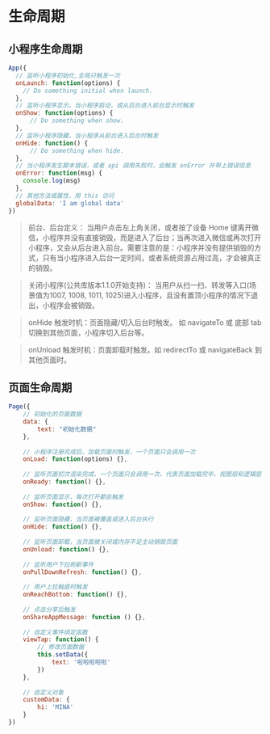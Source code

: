 # 生命周期
## 小程序生命周期
``` js
App({
  // 监听小程序初始化,全局只触发一次
  onLaunch: function(options) {
    // Do something initial when launch.
  },
  // 监听小程序显示，当小程序启动，或从后台进入前台显示时触发
  onShow: function(options) {
      // Do something when show.
  },
  // 监听小程序隐藏，当小程序从前台进入后台时触发
  onHide: function() {
      // Do something when hide.
  },
  // 当小程序发生脚本错误，或者 api 调用失败时，会触发 onError 并带上错误信息
  onError: function(msg) {
    console.log(msg)
  },
  // 其他方法或属性，用 this 访问
  globalData: 'I am global data'
})
```

> 前台、后台定义： 当用户点击左上角关闭，或者按了设备 Home 键离开微信，小程序并没有直接销毁，而是进入了后台；当再次进入微信或再次打开小程序，又会从后台进入前台。需要注意的是：小程序并没有提供销毁的方式，只有当小程序进入后台一定时间，或者系统资源占用过高，才会被真正的销毁。

> 关闭小程序(公共库版本1.1.0开始支持)： 当用户从扫一扫、转发等入口(场景值为1007, 1008, 1011, 1025)进入小程序，且没有置顶小程序的情况下退出，小程序会被销毁。

> onHide 触发时机：页面隐藏/切入后台时触发。 如 navigateTo 或 底部 tab 切换到其他页面，小程序切入后台等。

> onUnload 触发时机：页面卸载时触发。如 redirectTo 或 navigateBack 到其他页面时。

## 页面生命周期
``` js
Page({
    // 初始化的页面数据
    data: {
        text: "初始化数据"
    },
    
    // 小程序注册完成后，加载页面时触发，一个页面只会调用一次
    onLoad: function(options) {},
    
    // 监听页面初次渲染完成，一个页面只会调用一次，代表页面加载完毕，视图层和逻辑层可进行交互
    onReady: function() {},
    
    // 监听页面显示，每次打开都会触发
    onShow: function() {},
    
    // 监听页面隐藏，当页面被覆盖或进入后台执行
    onHide: function() {},
    
    // 监听页面卸载，当页面被关闭或内存不足主动销毁页面
    onUnload: function() {},
    
    // 监听用户下拉刷新事件
    onPullDownRefresh: function() {},
    
    // 用户上拉触底时触发
    onReachBottom: function() {},
    
    // 点击分享后触发
    onShareAppMessage: function () {},
    
    // 自定义事件绑定函数
    viewTap: function() {
        // 修改页面数据
        this.setData({
            text: '啦啦啦啦啦'
        })
    },
    
    // 自定义对象
    customData: {
        hi: 'MINA'
    }
})```


